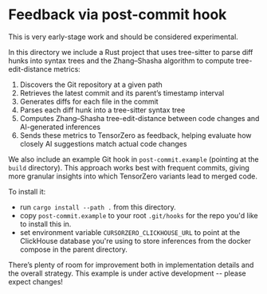 # Feedback via post-commit hook

This is very early-stage work and should be considered experimental.

In this directory we include a Rust project that uses tree-sitter to parse diff hunks into syntax trees and the Zhang–Shasha algorithm to compute tree-edit-distance metrics:

1. Discovers the Git repository at a given path
2. Retrieves the latest commit and its parent’s timestamp interval
3. Generates diffs for each file in the commit
4. Parses each diff hunk into a tree-sitter syntax tree
5. Computes Zhang–Shasha tree-edit-distance between code changes and AI-generated inferences
6. Sends these metrics to TensorZero as feedback, helping evaluate how closely AI suggestions match actual code changes

We also include an example Git hook in `post-commit.example` (pointing at the `build` directory).
This approach works best with frequent commits, giving more granular insights into which TensorZero variants lead to merged code.

To install it:

- run `cargo install --path .` from this directory.
- copy `post-commit.example` to your root `.git/hooks` for the repo you'd like to install this in.
- set environment variable `CURSORZERO_CLICKHOUSE_URL` to point at the ClickHouse database you're using to store inferences from the docker compose in the parent directory.

There’s plenty of room for improvement both in implementation details and the overall strategy.
This example is under active development -- please expect changes!
